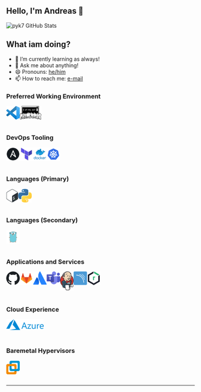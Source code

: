 ## Hello, I'm Andreas 👋

![pyk7 GitHub Stats](https://github-readme-stats.vercel.app/api?username=apieniak&show_icons=true&theme=tokyonight)

## What iam doing?

- 🌱 I’m currently learning as always!
- 💬 Ask me about anything!
- 😄 Pronouns: [he/him](https://pronoun.is/he)
- 📫 How to reach me: [e-mail](mailto:andreas.pieniak@outlook.de)

### Preferred Working Environment

[<img align="left" alt="Visual Studio Code" width="36px" src="images/vscode.png" />][vscode]
[<img align="left" alt="oh my zsh" height="36px" src="images/OMZLogo_BnW.png" />][ohmyzsh]

<br />
<br />
<br />

### DevOps Tooling

[<img align="left" alt="Ansible" width="36px" src="images/ansible.webp" />][ansible]
[<img align="left" alt="Terraform" width="36px" src="images/terraform.png" />][terraform]
[<img align="left" alt="Docker" width="36px" src="images/docker.png" />][docker]
[<img align="left" alt="Kubernetes" width="36px" src="images/kubernetes.png" />][k8s]

<br />
<br />
<br />

### Languages (Primary)

[<img align="left" alt="Bash" width="32px" src="images/bash.png" />][bash]
[<img align="left" alt="Python" width="36px" src="images/python.png" />][python]

<br />
<br />
<br />

### Languages (Secondary)

[<img align="left" alt="Golang" width="36px" src="images/golang.png" />][golang]

<br />
<br />
<br />

### Applications and Services

[<img align="left" alt="GitHub" width="36px" src="images/github.png" />][github]
[<img align="left" alt="GitLab" width="36px" src="images/gitlab.png" />][gitlab]
[<img align="left" alt="Atlassian Tools" width="36px" src="images/atlassian.png" />][atlassian]
[<img align="left" alt="Microsoft Teams" width="36px" src="images/ms_teams.svg" />][msteams]
[<img align="left" alt="Jenkins" width="36px" src="images/jenkins.png" />][jenkins]
[<img align="left" alt="Sonarqube" width="36px" src="images/picto.svg" />][sonarqube]
[<img align="left" alt="Nexus OSS" width="36px" src="images/NexusRepo_Icon.png" />][nexus-oss]

<br />
<br />
<br />
<br />

### Cloud Experience

[<img align="left" alt="Microsoft Azure" width="100" src="images/Microsoft_Azure_Logo.svg" />][azure]

<br />
<br />
<br />

### Baremetal Hypervisors

[<img align="left" alt="VMWare" height="36px" src="images/vmware.png" />][esxi]

<br />
<br />
<br />

---

<!-- Preferred Tools -->

[vscode]: https://code.visualstudio.com
[ohmyzsh]: https://ohmyz.sh/

<!-- DevOps Tooling -->

[ansible]: https://www.ansible.com/
[terraform]: https://www.terraform.io/
[docker]: https://www.docker.com/
[k8s]: https://kubernetes.io/

<!-- Cloud Providers -->

[azure]: https://azure.microsoft.com/

<!-- Applications and Services -->

[github]: https://github.com/
[gitlab]: https://gitlab.com/
[atlassian]: https://www.atlassian.com/
[msteams]: https://www.microsoft.com/en-us/microsoft-teams/
[jenkins]: https://www.jenkins.io/
[sonarqube]: https://www.sonarqube.org/
[nexus-oss]: https://www.sonatype.com/nexus/repository-oss

<!-- Languages -->

[bash]: http://git.savannah.gnu.org/cgit/bash.git/
[golang]: https://golang.org/
[python]: https://www.python.org/

<!-- Hypervisors -->

[esxi]: https://www.vmware.com/products/esxi-and-esx.html
